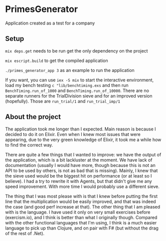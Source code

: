 # PrimesGenerator

Application created as a test for a company

## Setup

`mix deps.get` needs to be run get the only dependency on the project

`mix escript.build` to get the compiled application

`./primes_generator_app 3` as an example to run the application


If you want, you can use
`iex -S mix` to start the interactive environment, load my bench testing `c "lib/benchtiming.exs` and then run `BenchTiming.run_of_1000` and `BenchTiming.run_of_10000`. There are no separate runners for the TrialDivision sieve and for an improved version (hopefully). Those are `run_trial/1` and `run_trial_imp/1`

## About the project

The application took me longer than I expected. Main reason is because I decided to do it on Elixir. Even when I knew most issues that were appearing, due to the very green knowledge of Elixir, it took me a while how to find the correct way.

There are quite a few things that I wanted to improve: we have the output of the application, which is a bit lackluster at the moment. We have lack of documentation (usually I would have more, though because this is not an API to be used by others, is not as bad that is missing). Mainly, I knew that the sieve used would be the biggest hit on performance (or at least so I believe). I had a try to rewrite it with Agents, but that didn't give me any speed improvement. With more time I would probably use a different sieve.

The thing that I was most please with is that I knew before putting the first line that the multiplication would be easily improved, and that was indeed the case (and good perf increase at that). The other thing that I am pleased with is the language. I have used it only on very small exercises before (exercism.io), and I think is better than what I originally though. Compared with the other functional languages that I'm using, I think is a much easier language to pick up than Clojure, and on pair with F# (but without the drag of the rest of .Net).

